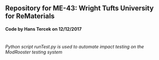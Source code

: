 ## Repository for ME-43: Wright Tufts University for ReMaterials
#### Code by Hans Tercek on 12/12/2017
#
###### Python script runTest.py is used to automate impact testing on the ModRooster testing system

